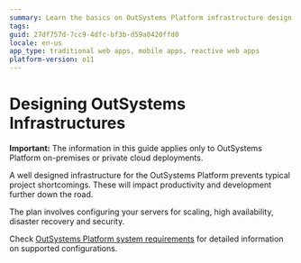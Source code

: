 ```yaml
---
summary: Learn the basics on OutSystems Platform infrastructure design and tackle typical project requirements such as scaling, high availability and disaster recovery.
tags: 
guid: 27df757d-7cc9-4dfc-bf3b-d59a0420ffd0
locale: en-us
app_type: traditional web apps, mobile apps, reactive web apps
platform-version: o11
---
```


# Designing OutSystems Infrastructures

<div class="info" markdown="1">

**Important:** The information in this guide applies only to OutSystems Platform on-premises or private cloud deployments.

</div>

A well designed infrastructure for the OutSystems Platform prevents typical project shortcomings. These will impact productivity and development further down the road.

The plan involves configuring your servers for scaling, high availability, disaster recovery and security.

Check [OutSystems Platform system requirements](https://success.outsystems.com/Documentation/11/Setting_Up_OutSystems/OutSystems_system_requirements) for detailed information on supported configurations.
